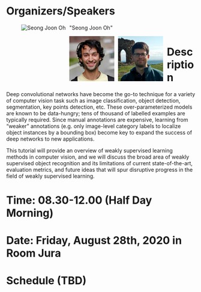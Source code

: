 # Organizers/Speakers
<figure>
<img src=""
     alt="Seong Joon Oh"
     style="float: left; margin-right: 10px;"
     height=120px/>
     <figcaption>"Seong Joon Oh"</figcaption>
</figure>
     <img src="rodrigo.jpg"
     alt="Rodrigo Benenson"
     style="float: left; margin-right: 10px;"
     height=120px/>
     <img src="hakan.jpg"
     alt="Hakan Bilen"
     style="float: left; margin-right: 10px;"
     height=120px/>


# Description
 Deep convolutional networks have become the go-to technique for a variety of computer vision task such as image classification, object detection, segmentation, key points detection, etc. These over-parameterized models are known to be data-hungry; tens of thousand of labelled examples are typically required. Since manual annotations are expensive, learning from “weaker” annotations (e.g. only image-level category labels to localize object instances by a bounding box) become key to expand the success of deep networks to new applications.

This tutorial will provide an overview of weakly supervised learning methods in computer vision, and we will discuss the broad area of weakly supervised object recognition and its limitations of current state-of-the-art, evaluation metrics, and future ideas that will spur disruptive progress in the field of weakly supervised learning.

# Time: 08.30-12.00 (Half Day Morning)
# Date: Friday, August 28th, 2020 in Room Jura
# Schedule (TBD)
